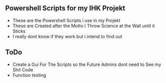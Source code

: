## Powershell Scripts for my IHK Projekt
- These are the Powershell Scripts i use in my Projekt 
- These are Created after the Motto I Throw Science at the Wall until it Sticks 
- I really dont know if they work but i intend to find out
## ToDo
- Create a Gui For The Scripts so the Future Admins dont need to See my Shit Code
- Function testing
